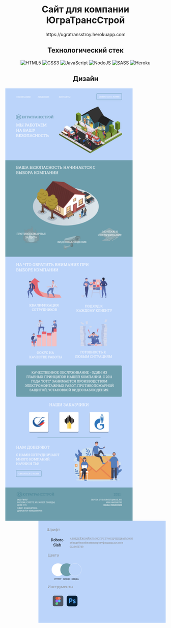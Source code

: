 <h1 align="center">Сайт для компании ЮграТрансСтрой</h1>

<p align="center">https://ugratransstroy.herokuapp.com</p>

<h2 align="center">Технологический стек</h2>

<div align="center">
  
![HTML5](https://img.shields.io/badge/html5-%23E34F26.svg?style=for-the-badge&logo=html5&logoColor=white)
![CSS3](https://img.shields.io/badge/css3-%231572B6.svg?style=for-the-badge&logo=css3&logoColor=white)
![JavaScript](https://img.shields.io/badge/javascript-%23323330.svg?style=for-the-badge&logo=javascript&logoColor=%23F7DF1E)
![NodeJS](https://img.shields.io/badge/node.js-6DA55F?style=for-the-badge&logo=node.js&logoColor=white)
![SASS](https://img.shields.io/badge/SASS-hotpink.svg?style=for-the-badge&logo=SASS&logoColor=white)
![Heroku](https://img.shields.io/badge/heroku-%23430098.svg?style=for-the-badge&logo=heroku&logoColor=white)
  
</div>

<h2 align="center">Дизайн</h2>
<img width="400px" align="left" src="Design/Главная страница.png">
<img width="400px" align="right" src="Design/Руководство по стилю.png">
